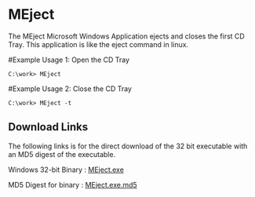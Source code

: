 # MEject
The MEject Microsoft Windows Application  ejects and closes the first CD Tray.  This 
application is like the eject command in linux.

#Example Usage 1:  Open the CD Tray

```
C:\work> MEject
```

#Example Usage 2:  Close the CD Tray

```
C:\work> MEject -t
```


## Download Links 

The following links is for the direct download of the 32 bit executable with
an MD5 digest of the executable.

Windows 32-bit Binary : [MEject.exe](bin/MEject.exe)

MD5 Digest for binary : [MEject.exe.md5](bin/MEject.exe.md5)


